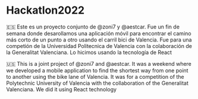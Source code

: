 ﻿# Hackatlon2022
🇪🇸 Este es un proyecto conjunto de @zoni7 y @aestcar. Fue un fin de semana donde desarollamos una aplicación móvil para encontrar el camino más corto de un punto a otro usando el carril bici de Valencia. Fue para una competión de la Universidad Politecnica de Valencia con la colaboración de la Generalitat Valenciana. Lo hicimos usando la tecnología de React

🇺🇸 This is a joint project of @zoni7 and @aestcar. It was a weekend where we developed a mobile application to find the shortest way from one point to another using the bike lane of Valencia. It was for a competition of the Polytechnic University of Valencia with the collaboration of the Generalitat Valenciana. We did it using React technology
